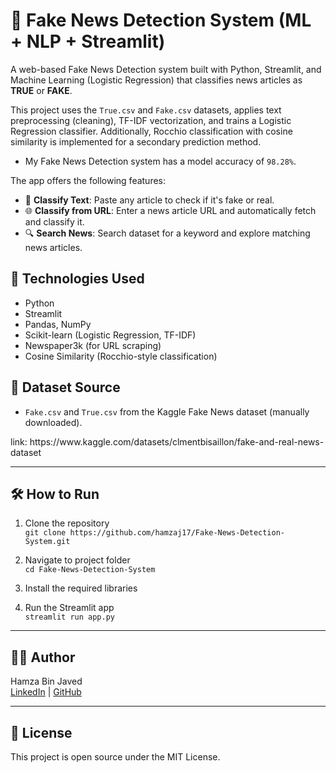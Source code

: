 # 📰 Fake News Detection System (ML + NLP + Streamlit)

A web-based Fake News Detection system built with Python, Streamlit, and Machine Learning (Logistic Regression) that classifies news articles as **TRUE** or **FAKE**.

This project uses the `True.csv` and `Fake.csv` datasets, applies text preprocessing (cleaning), TF-IDF vectorization, and trains a Logistic Regression classifier. Additionally, Rocchio classification with cosine similarity is implemented for a secondary prediction method. 

- My Fake News Detection system has a model accuracy of `98.28%`.

The app offers the following features:
- 📄 **Classify Text**: Paste any article to check if it's fake or real.
- 🌐 **Classify from URL**: Enter a news article URL and automatically fetch and classify it.
- 🔍 **Search News**: Search dataset for a keyword and explore matching news articles.

## 🚀 Technologies Used
- Python
- Streamlit
- Pandas, NumPy
- Scikit-learn (Logistic Regression, TF-IDF)
- Newspaper3k (for URL scraping)
- Cosine Similarity (Rocchio-style classification)

## 📁 Dataset Source
- `Fake.csv` and `True.csv` from the Kaggle Fake News dataset (manually downloaded).
  
 <p>link: https://www.kaggle.com/datasets/clmentbisaillon/fake-and-real-news-dataset</p>

 ---

## 🛠️ How to Run

1. Clone the repository  
   `git clone https://github.com/hamzaj17/Fake-News-Detection-System.git`

2. Navigate to project folder  
   `cd Fake-News-Detection-System`

3. Install the required libraries  

4. Run the Streamlit app  
   `streamlit run app.py`

---

## 🙋‍♂️ Author
Hamza Bin Javed  
[LinkedIn](https://www.linkedin.com/in/hamzaj17) | [GitHub](https://github.com/hamzaj17)

---

## 📄 License
This project is open source under the MIT License.
